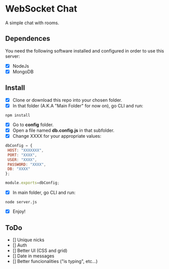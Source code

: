 # WebSocket Chat

A simple chat with rooms.

## Dependences

You need the following software installed and configured in order to use this server:
- [x] NodeJs
- [x] MongoDB

## Install

- [x] Clone or download this repo into your chosen folder.
- [x] In that folder (A.K.A "Main Folder" for now on), go CLI and run:
```
npm install
```
- [x] Go to **config** folder.
- [x] Open a file named **db.config.js** in that subfolder.
- [x] Change XXXX for your appropriate values:
```javascript
dbConfig = {
 HOST: "XXXXXXX",
 PORT: "XXXX",
 USER: "XXXX",
 PASSWORD: "XXXX",
 DB: "XXXX"
};

module.exports=dbConfig;
```
- [x] In main folder, go CLI and run:
```
node server.js
```
- [x] Enjoy!

## ToDo
- [] Unique nicks
- [] Auth
- [] Better UI (CSS and grid)
- [] Date in messages
- [] Better funcionalities ("is typing", etc...)
